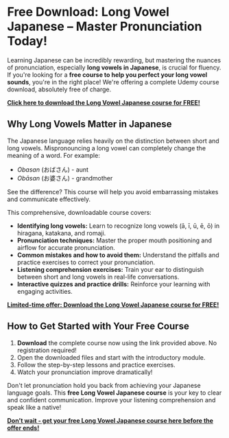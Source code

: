 # Free Download: Long Vowel Japanese – Master Pronunciation Today!

Learning Japanese can be incredibly rewarding, but mastering the nuances of pronunciation, especially **long vowels in Japanese**, is crucial for fluency. If you're looking for a **free course to help you perfect your long vowel sounds**, you're in the right place! We're offering a complete Udemy course download, absolutely free of charge.

[**Click here to download the Long Vowel Japanese course for FREE!**](https://udemywork.com/long-vowel-japanese)

## Why Long Vowels Matter in Japanese

The Japanese language relies heavily on the distinction between short and long vowels. Mispronouncing a long vowel can completely change the meaning of a word. For example:

*   *Obasan* (おばさん) - aunt
*   *Obāsan* (お婆さん) - grandmother

See the difference? This course will help you avoid embarrassing mistakes and communicate effectively.

This comprehensive, downloadable course covers:

*   **Identifying long vowels:** Learn to recognize long vowels (ā, ī, ū, ē, ō) in hiragana, katakana, and romaji.
*   **Pronunciation techniques:** Master the proper mouth positioning and airflow for accurate pronunciation.
*   **Common mistakes and how to avoid them:** Understand the pitfalls and practice exercises to correct your pronunciation.
*   **Listening comprehension exercises:** Train your ear to distinguish between short and long vowels in real-life conversations.
*   **Interactive quizzes and practice drills:** Reinforce your learning with engaging activities.

[**Limited-time offer: Download the Long Vowel Japanese course for FREE!**](https://udemywork.com/long-vowel-japanese)

## How to Get Started with Your Free Course

1.  **Download** the complete course now using the link provided above. No registration required!
2.  Open the downloaded files and start with the introductory module.
3.  Follow the step-by-step lessons and practice exercises.
4.  Watch your pronunciation improve dramatically!

Don't let pronunciation hold you back from achieving your Japanese language goals. This **free Long Vowel Japanese course** is your key to clear and confident communication. Improve your listening comprehension and speak like a native!

[**Don’t wait - get your free Long Vowel Japanese course here before the offer ends!**](https://udemywork.com/long-vowel-japanese)
